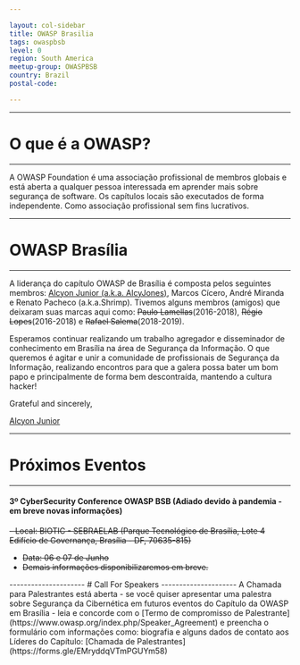 ```yaml
---

layout: col-sidebar
title: OWASP Brasilia
tags: owaspbsb
level: 0
region: South America
meetup-group: OWASPBSB
country: Brazil
postal-code: 

---
```


---------------------
# O que é a OWASP?
---------------------
A OWASP Foundation é uma associação profissional de membros globais e está aberta a qualquer pessoa interessada em aprender mais sobre segurança de software. Os capítulos locais são executados de forma independente. Como associação profissional sem fins lucrativos. 


---------------------
# OWASP Brasília
---------------------
A liderança do capítulo OWASP de Brasília é composta pelos seguintes membros: [Alcyon Junior (a.k.a. AlcyJones)](https://www.linkedin.com/in/alcyon/), Marcos Cícero, André Miranda e Renato Pacheco (a.k.a.Shrimp). Tivemos alguns membros (amigos) que deixaram suas marcas aqui como: <s>Paulo Lamellas</s>(2016-2018), <s>Régio Lopes</s>(2016-2018) e <s>Rafael Salema</s>(2018-2019).

Esperamos continuar realizando um trabalho agregador e disseminador de conhecimento em Brasília na área de Segurança da Informação. O que queremos é agitar e unir a comunidade de profissionais de Segurança da Informação, realizando encontros para que a galera possa bater um bom papo e principalmente de forma bem descontraída, mantendo a cultura hacker! 

Grateful and sincerely,
 
[Alcyon Junior](https://www.linkedin.com/in/alcyon/)


---------------------
# Próximos Eventos
---------------------
#### 3º CyberSecurity Conference OWASP BSB (Adiado devido à pandemia - em breve novas informações)
<s>  - Local: BIOTIC - SEBRAELAB (Parque Tecnológico de Brasília, Lote 4 Edifício de Governança, Brasília - DF, 70635-815)
  - Data: 06 e 07 de Junho
  - Demais informações disponibilizaremos em breve.
</s>  
---------------------
# Call For Speakers
---------------------
A Chamada para Palestrantes está aberta - se você quiser apresentar uma palestra sobre Segurança da Cibernética em futuros eventos do Capítulo da OWASP em Brasília - leia e concorde com o [Termo de compromisso de Palestrante](https://www.owasp.org/index.php/Speaker_Agreement) e preencha o formulário com informações como: biografia e alguns dados de contato aos Líderes do Capítulo: [Chamada de Palestrantes](https://forms.gle/EMryddqVTmPGUYm58)
